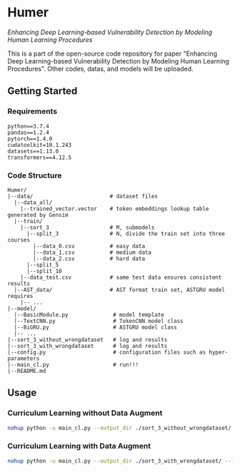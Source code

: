 # Humer

*Enhancing Deep Learning-based Vulnerability Detection by Modeling Human Learning Procedures*

This is a part of the open-source code repository for paper "Enhancing Deep Learning-based Vulnerability Detection by Modeling Human Learning Procedures".
Other codes, datas, and models will be uploaded.


## Getting Started

### Requirements

```
python==3.7.4
pandas==1.2.4
pytorch==1.4.0
cudatoolkit=10.1.243
datasets==1.13.0
transformers==4.12.5
```

### Code Structure

```
Humer/
|--data/                        # dataset files
  |--data_all/
    |--trained_vector.vector    # token embeddings lookup table generated by Gensim
  |--train/
    |--sort_3                   # M, submodels
      |--split_3                # N, divide the train set into three courses
        |--data_0.csv           # easy data
        |--data_1.csv           # medium data
        |--data_2.csv           # hard data
      |--split_5
      |--split_10
    |--data_test.csv            # same test data ensures consistent results
  |--AST_data/                  # AST format train set, ASTGRU model requires
    |-- ...
|--model/
  |--BasicModule.py              # model template
  |--TextCNN.py                  # TokenCNN model class
  |--BiGRU.py                    # ASTGRU model class
  |-- ...
|--sort_3_without_wrongdataset   # log and results
|--sort_3_with_wrongdataset      # log and results
|--config.py                     # configuration files such as hyper-parameters
|--main_cl.py                    # run!!!
|--README.md
```



## Usage

### Curriculum Learning without Data Augment

```bash
nohup python -u main_cl.py --output_dir ./sort_3_without_wrongdataset/ --lr=0.0001 --course_learning_epoch 5-5-20 --batch_size=32 --gpu=0 --mode no_wrong_dataset --split_num 3 --label_num=2 --train_dir sort_3/split_3/ --test_dir ./data/train/sort_3/data_test > ./sort_3_without_wrongdataset/sort_3/split_3/TextCNN_sort_3_split_3_without_wrongdataset.log 2>&1 &
```

### Curriculum Learning with Data Augment

```bash
nohup python -u main_cl.py --output_dir ./sort_3_with_wrongdataset/ --lr=0.0001 --course_learning_epoch 5-5-20 --batch_size=32 --gpu=0 --mode wrong_dataset --split_num 3 --label_num=2 --train_dir sort_3/split_3/ --test_dir ./data/train/sort_3/data_test > ./sort_3_with_wrongdataset/sort_3/split_3/TextCNN_sort_3_split_3_with_wrongdataset.log 2>&1 &
```
